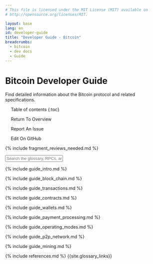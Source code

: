 ```yaml
---
# This file is licensed under the MIT License (MIT) available on
# http://opensource.org/licenses/MIT.

layout: base
lang: en
id: developer-guide
title: "Developer Guide - Bitcoin"
breadcrumbs:
  - bitcoin
  - dev docs
  - Guide
---
```

<link rel="stylesheet" href="/css/jquery-ui.min.css">

# Bitcoin Developer Guide

<p class="summary">Find detailed information about the Bitcoin protocol and related specifications.</p>

<div markdown="1" id="toc" class="toc"><div markdown="1">

* Table of contents
{:toc}

<ul class="goback"><li><a href="/en/developer-documentation">Return To Overview</a></li></ul>
<ul class="reportissue"><li><a href="https://github.com/bitcoin-dot-org/bitcoin.org/issues/new" onmouseover="updateIssue(event);">Report An Issue</a></li></ul>
<ul class="editsource"><li><a href="https://github.com/bitcoin-dot-org/bitcoin.org/tree/master/_includes" onmouseover="updateSource(event);">Edit On GitHub</a></li></ul>

</div></div>

<div markdown="1" class="toccontent">

<!-- includes should be separated by an empty line to prevent a
paragraph at the end of one file from breaking the heading at the start
of the following file. -->

{% include fragment_reviews_needed.md %}

<input id="glossary_term" class="glossary_term" placeholder="Search the glossary, RPCs, and more">

{% include guide_intro.md %}

{% include guide_block_chain.md %}

{% include guide_transactions.md %}

{% include guide_contracts.md %}

{% include guide_wallets.md %}

{% include guide_payment_processing.md %}

{% include guide_operating_modes.md %}

{% include guide_p2p_network.md %}

{% include guide_mining.md %}

{% include references.md %}
{{site.glossary_links}}

</div>

<script>updateToc();</script>
<script>addAnchorLinks();</script>
<script src="/js/jquery/jquery-1.11.2.min.js"></script>
<script src="/js/jquery/jquery-ui.min.js"></script>
<script src="/js/devsearch.js"></script>
